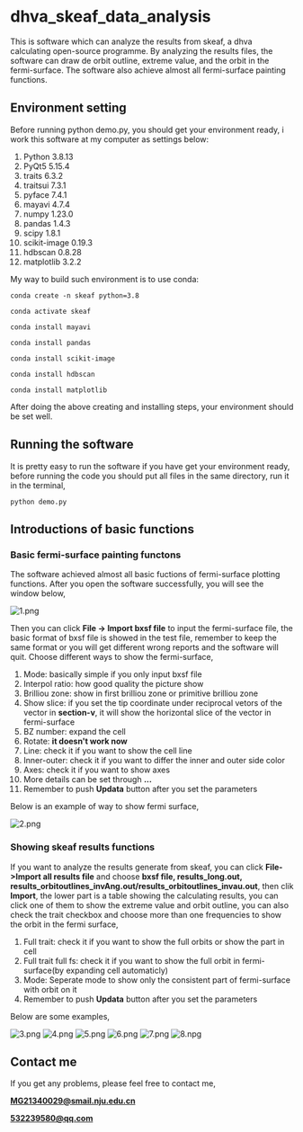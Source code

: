 # dhva_skeaf_data_analysis
This is software which can analyze the results from skeaf, a dhva calculating open-source programme. By analyzing the results files, the software can draw de orbit outline, extreme value, and the orbit in the fermi-surface. The software also achieve almost all fermi-surface painting functions.

## Environment setting
Before running python demo.py, you should get your environment ready, i work this software at my computer as settings below:
  1. Python 3.8.13
  2. PyQt5  5.15.4
  3. traits 6.3.2
  4. traitsui 7.3.1
  5. pyface 7.4.1
  6. mayavi 4.7.4
  7. numpy  1.23.0
  8. pandas 1.4.3
  9. scipy  1.8.1
  10. scikit-image  0.19.3
  11. hdbscan 0.8.28
  12. matplotlib  3.2.2

My way to build such environment is to use conda:

`conda create -n skeaf python=3.8`

`conda activate skeaf`

`conda install mayavi`

`conda install pandas`

`conda install scikit-image`

`conda install hdbscan`

`conda install matplotlib`

After doing the above creating and installing steps, your environment should be set well.


## Running the software
It is pretty easy to run the software if you have get your environment ready, before running the code you should put all files in the same directory, run it in the terminal,

`python demo.py`


## Introductions of basic functions
### Basic fermi-surface painting functons
The software achieved almost all basic fuctions of fermi-surface plotting functions. After you open the software successfully, you will see the window below,

![1.png](./test/1.png)

Then you can click **File -> Import bxsf file** to input the fermi-surface file, the basic format of bxsf file is showed in the test file, remember to keep the same format or you will get different wrong reports and the software will quit. Choose different ways to show the fermi-surface,
  1. Mode: basically simple if you only input bxsf file
  2. Interpol ratio: how good quality the picture show
  3. Brilliou zone: show in first brilliou zone or primitive brilliou zone
  4. Show slice: if you set the tip coordinate under reciprocal vetors of the vector in **section-v**, it will show the horizontal slice of the vector in fermi-surface
  5. BZ number: expand the cell
  6. Rotate: **it doesn't work now**
  7. Line: check it if you want to show the cell line
  8. Inner-outer: check it if you want to differ the inner and outer side color
  9. Axes: check it if you want to show axes
  10. More details can be set through **...**
  11. Remember to push **Updata** button after you set the parameters

Below is an example of way to show fermi surface,

![2.png](./test/2.png)

### Showing skeaf results functions
If you want to analyze the results generate from skeaf, you can click **File->Import all results file** and choose **bxsf file, results_long.out, results_orbitoutlines_invAng.out/results_orbitoutlines_invau.out**, then clik **Import**, the lower part is a table showing the calculating results, you can click one of them to show the extreme value and orbit outline, you can also check the trait checkbox and choose more than one frequencies to show the orbit in the fermi surface,
  1. Full trait: check it if you want to show the full orbits or show the part in cell
  2. Full trait full fs: check it if you want to show the full orbit in fermi-surface(by expanding cell automaticly)
  3. Mode: Seperate mode to show only the consistent part of fermi-surface with orbit on it
  4. Remember to push **Updata** button after you set the parameters

Below are some examples,

![3.png](./test/3,png)
![4.png](./test/4.png)
![5.png](./test/5.png)
![6.png](./test/6.png)
![7.png](./test/7.png)
![8.npg](./test/8.png)


## Contact me
If you get any problems, please feel free to contact me,

**MG21340029@smail.nju.edu.cn**

**532239580@qq.com**


